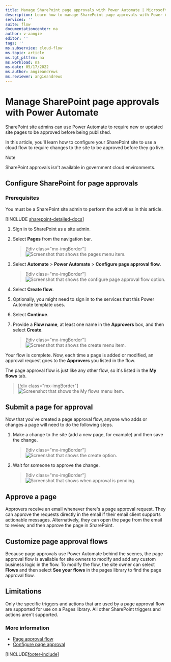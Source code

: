 ```yaml
---
title: Manage SharePoint page approvals with Power Automate | Microsoft Docs
description: Learn how to manage SharePoint page approvals with Power Automate.
services: ''
suite: flow
documentationcenter: na
author: v-aangie
editor: ''
tags: ''
ms.subservice: cloud-flow
ms.topic: article
ms.tgt_pltfrm: na
ms.workload: na
ms.date: 05/17/2022
ms.author: angieandrews
ms.reviewer: angieandrews
---
```



# Manage SharePoint page approvals with Power Automate

SharePoint site admins can use Power Automate to require new or updated site pages to be approved before being published.

In this article, you'll learn how to configure your SharePoint site to use a cloud flow to require changes to the site to be approved before they go live.

>[!NOTE]
>SharePoint approvals isn't available in government cloud environments.

## Configure SharePoint for page approvals

### Prerequisites

You must be a SharePoint site admin to perform the activities in this article.

[!INCLUDE [sharepoint-detailed-docs](includes/sharepoint-detailed-docs.md)]

1. Sign in to SharePoint as a site admin.
1. Select **Pages** from the navigation bar.

    > [!div class="mx-imgBorder"]
    > ![Screenshot that shows the pages menu item.](media/customize-sharepoint-page-approvals/pages.png "Pages menu item")

1. Select **Automate** > **Power Automate** > **Configure page approval flow**.

    > [!div class="mx-imgBorder"]
    > ![Screenshot that shows the configure page approval flow option.](media/customize-sharepoint-page-approvals/select-page-approval-flow.png "Configure page approval flow option")

1. Select **Create flow**.

1. Optionally, you might need to sign in to the services that this Power Automate template uses.

1. Select **Continue**.

1. Provide a **Flow name**, at least one name in the **Approvers** box, and then select **Create**.

    > [!div class="mx-imgBorder"]
    > ![Screenshot that shows the create menu item.](media/customize-sharepoint-page-approvals/flow-name-approvers-create.png "Create menu item")

Your flow is complete. Now, each time a page is added or modified, an approval request goes to the **Approvers** you listed in the flow.

The page approval flow is just like any other flow, so it's listed in the **My flows** tab.

> [!div class="mx-imgBorder"]
> ![Screenshot that shows the My flows menu item.](media/customize-sharepoint-page-approvals/page-approval-flow-success.png "My flows menu item")

## Submit a page for approval

Now that you've created a page approval flow, anyone who adds or changes a page will need to do the following steps.

 1. Make a change to the site (add a new page, for example) and then save the change.

    > [!div class="mx-imgBorder"]
    > ![Screenshot that shows the create option.](media/customize-sharepoint-page-approvals/create-new-page.png "Create option")

 1. Wait for someone to approve the change.

    > [!div class="mx-imgBorder"]
    > ![Screenshot that shows when approval is pending.](media/customize-sharepoint-page-approvals/wait-for-approval.png "Approval is pending")

## Approve a page

Approvers receive an email whenever there's a page approval request. They can approve the requests directly in the email if their email client supports actionable messages. Alternatively, they can open the page from the email to review, and then approve the page in SharePoint.

## Customize page approval flows

Because page approvals use Power Automate behind the scenes, the page approval flow is available for site owners to modify and add any custom business logic in the flow. To modify the flow, the site owner can select **Flows** and then select **See your flows** in the pages library to find the page approval flow.

## Limitations

Only the specific triggers and actions that are used by a page approval flow are supported for use on a Pages library. All other SharePoint triggers and actions aren't supported.

### More information

- [Page approval flow](https://support.office.com/article/page-approval-flow-a8b2e689-d4a1-4639-8028-333c0ece30d9)
- [Configure page approval](https://support.office.com/article/configure-page-approval-14ce6976-a0a7-427b-b4ab-d28d344a5222)

[!INCLUDE[footer-include](includes/footer-banner.md)]
